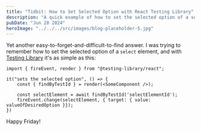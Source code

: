 ```yaml
---
title: "Tidbit: How to Set Selected Option with React Testing Library"
description: "A quick example of how to set the selected option of a select element using Testing Library"
pubDate: "Jun 28 2024"
heroImage: "../../../src/images/blog-placeholder-5.jpg"
---
```


Yet another easy-to-forget-and-difficult-to-find answer. I was trying to remember how to set the selected option of a `select` element, and with [Testing Library](https://testing-library.com/) it's as simple as this:

```
import { fireEvent, render } from "@testing-library/react";

it("sets the selected option", () => {
    const { findByTestId } = render(<SomeComponent />);

    const selectElement = await findByTestId('selectElementId');
    fireEvent.change(selectElement, { target: { value: valueOfDesiredOption }});
})
```

Happy Friday!
